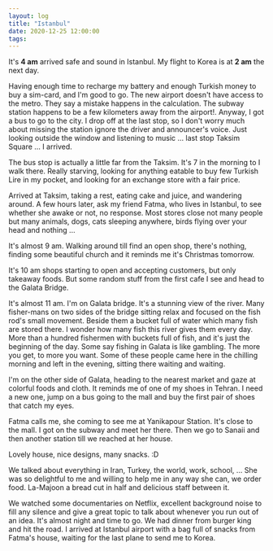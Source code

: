 ```yaml
---
layout: log
title: "Istanbul"
date: 2020-12-25 12:00:00
tags:
---
```


It's **4 am** arrived safe and sound in Istanbul. My flight to Korea is at **2 am** the next day.

Having enough time to recharge my battery and enough Turkish money to buy a sim-card, and I'm good to go. The new airport doesn't have access to the metro. They say a mistake happens in the calculation. The subway station happens to be a few kilometers away from the airport!. Anyway, I got a bus to go to the city. I drop off at the last stop, so I don't worry much about missing the station ignore the driver and announcer's voice. Just looking outside the window and listening to music … last stop Taksim Square … I arrived.

The bus stop is actually a little far from the Taksim. It's 7 in the morning to I walk there. Really starving, looking for anything eatable to buy few Turkish Lire in my pocket, and looking for an exchange store with a fair price.


Arrived at Taksim, taking a rest, eating cake and juice, and wandering around. A few hours later, ask my friend Fatma, who lives in Istanbul, to see whether she awake or not, no response. Most stores close not many people but many animals, dogs, cats sleeping anywhere, birds flying over your head and nothing …


It's almost 9 am. Walking around till find an open shop, there's nothing, finding some beautiful church and it reminds me it's Christmas tomorrow. 


It's 10 am shops starting to open and accepting customers, but only takeaway foods. But some random stuff from the first cafe I see and head to the Galata Bridge.


It's almost 11 am. I'm on Galata bridge. It's a stunning view of the river. Many fisher-mans on two sides of the bridge sitting relax and focused on the fish rod's small movement. Beside them a bucket full of water which many fish are stored there. I wonder how many fish this river gives them every day. More than a hundred fishermen with buckets full of fish, and it's just the beginning of the day. Some say fishing in Galata is like gambling. The more you get, to more you want. Some of these people came here in the chilling morning and left in the evening, sitting there waiting and waiting.


I'm on the other side of Galata, heading to the nearest market and gaze at colorful foods and cloth. It reminds me of one of my shoes in Tehran. I need a new one, jump on a bus going to the mall and buy the first pair of shoes that catch my eyes.


Fatma calls me, she coming to see me at Yanikapour Station. It's close to the mall. I got on the subway and meet her there. Then we go to Sanaii and then another station till we reached at her house.

Lovely house, nice designs, many snacks. :D 

We talked about everything in Iran, Turkey, the world, work, school, … She was so delightful to me and willing to help me in any way she can, we order food. La-Majoon a bread cut in half and delicious staff between it.


We watched some documentaries on Netflix, excellent background noise to fill any silence and give a great topic to talk about whenever you run out of an idea.
It's almost night and time to go. We had dinner from burger king and hit the road. I arrived at Istanbul airport with a bag full of snacks from Fatma's house, waiting for the last plane to send me to Korea.
